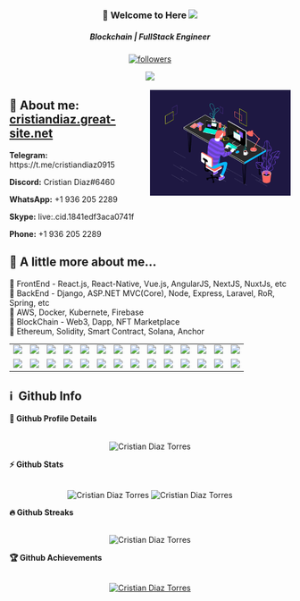 <h3 align="center">
 👋 <b>Welcome to Here</b> <img src="https://media.giphy.com/media/hvRJCLFzcasrR4ia7z/giphy.gif" width="28">
</h3>

<h5 align='center'>
  Blockchain | FullStack Engineer
</h5>

 <p align="center">
  <a href="https://www.youtube.com/c/DevProTips?sub_confirmation=1">
    </a>
     <a href="[https://github.com/CristianDiazTorres?tab=followers](https://github.com/CristianDiazTorres?tab=followers)">
    <img alt="followers" title="Follow me on Github" src="https://img.shields.io/github/followers/CristianDiazTorres?color=236ad3&labelColor=1155ba&style=for-the-badge&logo=github&label=Follow"/></a>
    </p>

<p align="center">
  <img src="https://readme-typing-svg.herokuapp.com/?lines=Full%20Stack%20Developer;9+%2B%20years%20of%20development;Going%20to%20success&font=Pacifico&center=true&width=650&height=120&color=00C2FF&vCenter=true&size=45%22"></img>
</p>

<img align="right" alt="GIF" src="https://github.com/CristianDiazTorres/CristianDiazTorres/blob/main/busyprogrammer.gif?raw=true" width="50%" height="auto" />

## 🧑 About me: [cristiandiaz.great-site.net](http://cristiandiaz.great-site.net)
  <p><b>Telegram:</b> https://t.me/cristiandiaz0915</p>
  <p><b>Discord:</b> Cristian Diaz#6460</p>
  <p><b>WhatsApp:</b> +1 936 205 2289</p>
  <p><b>Skype:</b> live:.cid.1841edf3aca0741f</p>
  <p><b>Phone:</b> +1 936 205 2289</p>

<h2>🥇 A little more about me...</h2>
<p>🔸 FrontEnd - React.js, React-Native, Vue.js, AngularJS, NextJS, NuxtJs, etc
<br>🔸 BackEnd - Django, ASP.NET MVC(Core), Node, Express, Laravel, RoR, Spring, etc
<br>🔸 AWS, Docker, Kubernete, Firebase
<br>🔸 BlockChain - Web3, Dapp, NFT Marketplace
<br>🔸 Ethereum, Solidity, Smart Contract, Solana, Anchor
<table>
  <tr>
    <td><img src="https://cdn.iconscout.com/icon/free/png-64/react-3-1175109.png" width="100"></td>
    <td><img src="https://cdn.iconscout.com/icon/free/png-64/vue-282497.png" width="100"></td>
    <td><img src="https://cdn.iconscout.com/icon/free/png-64/node-js-1174925.png" width="100"></td>
    <td><img src="https://cdn.iconscout.com/icon/free/png-64/javascript-24-1174950.png" width="100"></td>
    <td><img src="https://cdn.iconscout.com/icon/free/png-64/github-170-1175028.png" width="100"></td>
    <td><img src="https://cdn.iconscout.com/icon/free/png-64/mysql-18-1174938.png" width="100"></td>
    <td><img src="https://cdn.iconscout.com/icon/free/png-64/java-59-1174952.png" width="100"></td>
    <td><img src="https://cdn.iconscout.com/icon/free/png-64/cakephp-3-1175050.png" width="100"></td>
    <td><img src="https://cdn.iconscout.com/icon/free/png-64/html5-2474805-2056091.png" width="100"></td>
    <td><img src="https://cdn.iconscout.com/icon/free/png-128/sass-13-1175092.png" width="100"></td>
    <td><img src="https://cdn.iconscout.com/icon/free/png-64/webpack-1-1174980.png" width="100"></td>
    <td><img src="https://cdn.iconscout.com/icon/free/png-64/visualstudio-1-1174964.png" width="100"></td>
    <td><img src="https://cdn.iconscout.com/icon/free/png-64/django-11-1175036.png" width="100"></td>
    <td><img src="https://cdn.iconscout.com/icon/free/png-128/mongodb-4-1175139.png" width="100"></td>
  </tr>
  <tr>
    <td><img src="https://cdn.iconscout.com/icon/free/png-64/asp-3-226071.png" width="100"></td>
    <td><img src="https://cdn.iconscout.com/icon/free/png-64/python-2-226051.png" width="100"></td>
    <td><img src="https://cdn.iconscout.com/icon/free/png-64/laravel-226015.png" width="100"></td>
    <td><img src="https://cdn.iconscout.com/icon/free/png-64/typescript-1174965.png" width="100"></td>
    <td><img src="https://cdn.iconscout.com/icon/free/png-64/symfony-3-1174988.png" width="100"></td>
    <td><img src="https://cdn.iconscout.com/icon/free/png-64/swift-18-1174990.png" width="100"></td>
    <td><img src="https://cdn.iconscout.com/icon/free/png-64/rubymine-1175004.png" width="100"></td>
    <td><img src="https://cdn.iconscout.com/icon/free/png-64/ionic-4-1175016.png" width="100"></td>
    <td><img src="https://cdn.iconscout.com/icon/free/png-64/pycharm-1175008.png" width="100"></td>
    <td><img src="https://cdn.iconscout.com/icon/free/png-64/gradle-2-1174969.png" width="100"></td>
    <td><img src="https://cdn.iconscout.com/icon/free/png-64/go-76-1175027.png" width="100"></td>
    <td><img src="https://cdn.iconscout.com/icon/free/png-128/c-57-1175191.png" width="100"></td>
    <td><img src="https://cdn.iconscout.com/icon/free/png-64/angular-3-226070.png" width="100"></td>
    <td><img src="https://cdn.iconscout.com/icon/free/png-64/electron-67-1175035.png" width="100"></td>
  </tr>
</table>
<p>

<h2>ℹ️ &nbsp;Github Info</h2>
	
  <summary><b>🔎 Github Profile Details</b></summary>
  <br/>
<p align="center"><img height="180em" src="http://github-profile-summary-cards.vercel.app/api/cards/profile-details?username=CristianDiazTorres&theme=github_dark" alt="Cristian Diaz Torres" align = "center"/></p>
  <summary><b>⚡ Github Stats</b></summary>
  <br/>
<p align="center"><img height="180em" src="https://github-readme-stats.vercel.app/api?username=CristianDiazTorres&hide_border=true&count_private=true&show_icons=true&theme=radical" alt="Cristian Diaz Torres" align = "center"/>
<img height="180em" src="https://github-readme-stats.vercel.app/api/top-langs?username=CristianDiazTorres&show_icons=true&locale=en&layout=compact&hide_border=true&theme=radical" alt="Cristian Diaz Torres" align = "center"/></p>

 <summary><b>🔥 Github Streaks</b></summary>
 <br/>
<p align="center"><img src="https://github-readme-streak-stats.herokuapp.com/?user=CristianDiazTorres&theme=black-ice&hide_border=true&stroke=0000&background=0D1117&ring=e05397&fire=e05397&currStreakLabel=e05397" alt="Cristian Diaz Torres" /></p>

<!-- <summary><b>📊 Github Contribution Graph</b></summary>
<br/>
<p align="center"<a href="#"><img alt="Ashish Kumar Activity Graph" src="https://activity-graph.herokuapp.com/graph?username=CristianDiazTorres&bg_color=0D1117&color=e05397&line=e05397&point=FFFFFF&hide_border=true&" /></a></p> -->
<summary><b>🏆 Github Achievements</b></summary>
<br/>
<p align="center"> <a href="https://github.com/CristianDiazTorres"><img src="https://github-profile-trophy.vercel.app/?username=CristianDiazTorres&margin-w=5&theme=radical" alt="Cristian Diaz Torres" /></a> </p>

<br>

